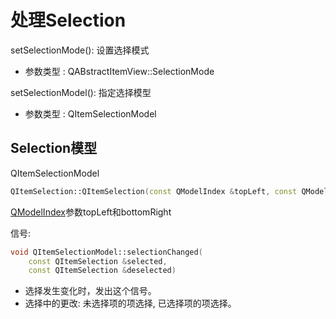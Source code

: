 # 处理Selection

setSelectionMode(): 设置选择模式

- 参数类型 : QABstractItemView::SelectionMode

setSelectionModel(): 指定选择模型

- 参数类型 : QItemSelectionModel

## Selection模型

QItemSelectionModel

```c++
QItemSelection::QItemSelection(const QModelIndex &topLeft, const QModelIndex &bottomRight)
```

[QModelIndex](qt-data-model-qmodelindex.md)参数topLeft和bottomRight

信号: 

```c++
void QItemSelectionModel::selectionChanged(
    const QItemSelection &selected, 
    const QItemSelection &deselected)
```

- 选择发生变化时，发出这个信号。
- 选择中的更改: 未选择项的项选择, 已选择项的项选择。